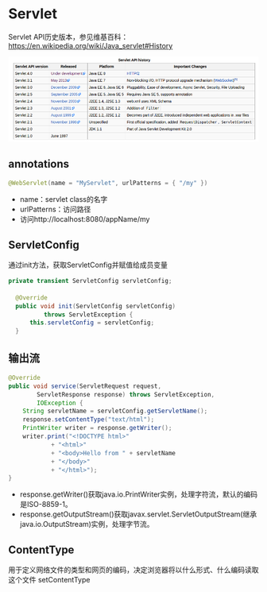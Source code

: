 # Servlet
Servlet API历史版本，参见维基百科：https://en.wikipedia.org/wiki/Java_servlet#History

![servlet API history](image/servlet_API_shitory.png)
## annotations
```java
@WebServlet(name = "MyServlet", urlPatterns = { "/my" })
```
* name：servlet class的名字
* urlPatterns：访问路径
* 访问http://localhost:8080/appName/my

## ServletConfig
通过init方法，获取ServletConfig并赋值给成员变量
```java
private transient ServletConfig servletConfig;

  @Override
  public void init(ServletConfig servletConfig)
          throws ServletException {
      this.servletConfig = servletConfig;
  }
```
## 输出流
```java
@Override
public void service(ServletRequest request,
        ServletResponse response) throws ServletException,
        IOException {
    String servletName = servletConfig.getServletName();
    response.setContentType("text/html");
    PrintWriter writer = response.getWriter();
    writer.print("<!DOCTYPE html>"
            + "<html>"
            + "<body>Hello from " + servletName 
            + "</body>"
            + "</html>");
}
```
* response.getWriter()获取java.io.PrintWriter实例，处理字符流，默认的编码是ISO-8859-1。
* response.getOutputStream()获取javax.servlet.ServletOutputStream(继承java.io.OutputStream)实例，处理字节流。



## ContentType
用于定义网络文件的类型和网页的编码，决定浏览器将以什么形式、什么编码读取这个文件
setContentType







